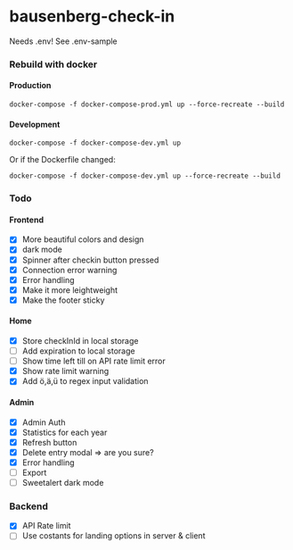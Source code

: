 # bausenberg-check-in

Needs .env! See .env-sample

### Rebuild with docker

#### Production

```
docker-compose -f docker-compose-prod.yml up --force-recreate --build
```

#### Development

```
docker-compose -f docker-compose-dev.yml up
```

Or if the Dockerfile changed:

```
docker-compose -f docker-compose-dev.yml up --force-recreate --build
```

### Todo

#### Frontend

- [x] More beautiful colors and design
- [x] dark mode
- [x] Spinner after checkin button pressed
- [x] Connection error warning
- [x] Error handling
- [x] Make it more leightweight
- [x] Make the footer sticky

#### Home

- [x] Store checkInId in local storage
- [ ] Add expiration to local storage
- [ ] Show time left till on API rate limit error
- [x] Show rate limit warning
- [x] Add ö,ä,ü to regex input validation

#### Admin

- [x] Admin Auth
- [x] Statistics for each year
- [x] Refresh button
- [x] Delete entry modal => are you sure?
- [x] Error handling
- [ ] Export
- [ ] Sweetalert dark mode

### Backend

- [x] API Rate limit
- [ ] Use costants for landing options in server & client
